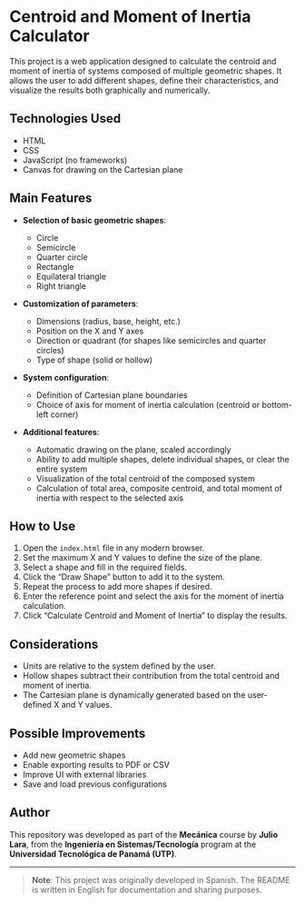 # Centroid and Moment of Inertia Calculator

This project is a web application designed to calculate the centroid and moment of inertia of systems composed of multiple geometric shapes. It allows the user to add different shapes, define their characteristics, and visualize the results both graphically and numerically.

## Technologies Used

- HTML  
- CSS  
- JavaScript (no frameworks)  
- Canvas for drawing on the Cartesian plane

## Main Features

- **Selection of basic geometric shapes**:
  - Circle  
  - Semicircle  
  - Quarter circle  
  - Rectangle  
  - Equilateral triangle  
  - Right triangle

- **Customization of parameters**:
  - Dimensions (radius, base, height, etc.)  
  - Position on the X and Y axes  
  - Direction or quadrant (for shapes like semicircles and quarter circles)  
  - Type of shape (solid or hollow)

- **System configuration**:
  - Definition of Cartesian plane boundaries  
  - Choice of axis for moment of inertia calculation (centroid or bottom-left corner)

- **Additional features**:
  - Automatic drawing on the plane, scaled accordingly  
  - Ability to add multiple shapes, delete individual shapes, or clear the entire system  
  - Visualization of the total centroid of the composed system  
  - Calculation of total area, composite centroid, and total moment of inertia with respect to the selected axis

## How to Use

1. Open the `index.html` file in any modern browser.  
2. Set the maximum X and Y values to define the size of the plane.  
3. Select a shape and fill in the required fields.  
4. Click the “Draw Shape” button to add it to the system.  
5. Repeat the process to add more shapes if desired.  
6. Enter the reference point and select the axis for the moment of inertia calculation.  
7. Click “Calculate Centroid and Moment of Inertia” to display the results.

## Considerations

- Units are relative to the system defined by the user.  
- Hollow shapes subtract their contribution from the total centroid and moment of inertia.  
- The Cartesian plane is dynamically generated based on the user-defined X and Y values.

## Possible Improvements

- Add new geometric shapes  
- Enable exporting results to PDF or CSV  
- Improve UI with external libraries  
- Save and load previous configurations

## Author

This repository was developed as part of the **Mecánica** course by **Julio Lara**, from the **Ingeniería en Sistemas/Tecnología** program at the **Universidad Tecnológica de Panamá (UTP)**.

---

> **Note**: This project was originally developed in Spanish. The README is written in English for documentation and sharing purposes.

